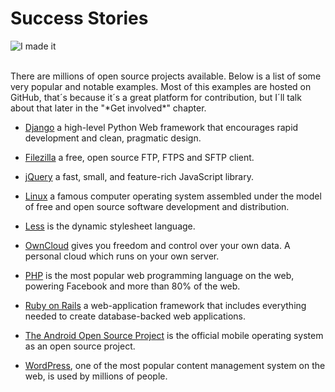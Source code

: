 # Success Stories

![I made it](http://i.imgur.com/obYNG8C.gif "I made it")

<br/>
There are millions of open source projects available. Below is a list of some very popular and notable examples. Most of this examples are hosted on GitHub, that´s because it´s a great platform for contribution, but I´ll talk about that later in the "*Get involved*" chapter.

* [Django](https://github.com/django/django) a high-level Python Web framework that encourages rapid development and clean, pragmatic design.


* [Filezilla](https://github.com/basvodde/filezilla) a free, open source FTP, FTPS and SFTP client.


* [jQuery](https://github.com/jquery/jquery) a fast, small, and feature-rich JavaScript library.


* [Linux](https://github.com/torvalds/linux) a famous computer operating system assembled under the model of free and open source software development and distribution.


* [Less](https://github.com/less/less.js) is the dynamic stylesheet language.


* [OwnCloud](https://github.com/owncloud/core) gives you freedom and control over your own data. A personal cloud which runs on your own server.


* [PHP](https://github.com/php/php-src) is the most popular web programming language on the web, powering Facebook and more than 80% of the web.


* [Ruby on Rails](https://github.com/rails/rails) a web-application framework that includes everything needed to create database-backed web applications.


* [The Android Open Source Project](https://source.android.com/) is the official mobile operating system as an open source project.


* [WordPress](https://github.com/WordPress/WordPress), one of the most popular content management system on the web, is used by millions of people.

